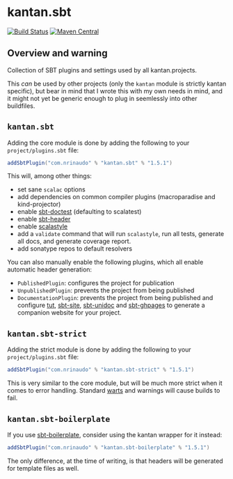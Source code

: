 # kantan.sbt

[![Build Status](https://travis-ci.org/nrinaudo/kantan.sbt.svg?branch=master)](https://travis-ci.org/nrinaudo/kantan.sbt)
[![Maven Central](https://maven-badges.herokuapp.com/maven-central/com.nrinaudo/kantan.sbt/badge.svg)](https://maven-badges.herokuapp.com/maven-central/com.nrinaudo/kantan.sbt)

## Overview and warning
Collection of SBT plugins and settings used by all kantan.projects.

This _can_ be used by other projects (only the `kantan` module is strictly kantan specific), but bear in mind that I wrote this with
my own needs in mind, and it might not yet be generic enough to plug in seemlessly into other buildfiles.

## `kantan.sbt`

Adding the core module is done by adding the following to your `project/plugins.sbt` file:

```scala
addSbtPlugin("com.nrinaudo" % "kantan.sbt" % "1.5.1")
```

This will, among other things:

* set sane `scalac` options
* add dependencies on common compiler plugins (macroparadise and kind-projector)
* enable [sbt-doctest](https://github.com/tkawachi/sbt-doctest) (defaulting to scalatest)
* enable [sbt-header](https://github.com/sbt/sbt-header)
* enable [scalastyle](http://www.scalastyle.org/sbt.html)
* add a `validate` command that will run `scalastyle`, run all tests, generate all docs, and generate coverage report.
* add sonatype repos to default resolvers

You can also manually enable the following plugins, which all enable automatic header generation:

* `PublishedPlugin`: configures the project for publication
* `UnpublishedPlugin`: prevents the project from being published
* `DocumentationPlugin`: prevents the project from being published and configure [tut](https://github.com/tpolecat/tut),
  [sbt-site](https://github.com/sbt/sbt-site), [sbt-unidoc](https://github.com/sbt/sbt-unidoc) and
  [sbt-ghpages](https://github.com/sbt/sbt-ghpages) to generate a companion website for your project.



## `kantan.sbt-strict`

Adding the strict module is done by adding the following to your `project/plugins.sbt` file:

```scala
addSbtPlugin("com.nrinaudo" % "kantan.sbt-strict" % "1.5.1")
```

This is very similar to the core module, but will be much more strict when it comes to error handling. Standard
[warts](http://www.wartremover.org) and warnings will cause builds to fail.



## `kantan.sbt-boilerplate`

If you use [sbt-boilerplate](https://github.com/sbt/sbt-boilerplate), consider using the kantan wrapper for it instead:

```scala
addSbtPlugin("com.nrinaudo" % "kantan.sbt-boilerplate" % "1.5.1")
```

The only difference, at the time of writing, is that headers will be generated for template files as well.
